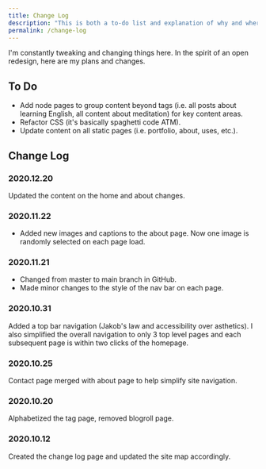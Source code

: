 ```yaml
---
title: Change Log
description: "This is both a to-do list and explanation of why and where my site has changed."  
permalink: /change-log
--- 
```


I'm constantly tweaking and changing things here. In the spirit of an open redesign, here are my plans and changes. 

## To Do 

- Add node pages to group content beyond tags (i.e. all posts about learning English, all content about meditation) for key content areas.
- Refactor CSS (it's basically spaghetti code ATM). 
- Update content on all static pages (i.e. portfolio, about, uses, etc.).

## Change Log 

### 2020.12.20

Updated the content on the home and about changes. 

### 2020.11.22

- Added new images and captions to the about page. Now one image is randomly selected on each page load. 

### 2020.11.21

- Changed from master to main branch in GitHub.
- Made minor changes to the style of the nav bar on each page.

### 2020.10.31

Added a top bar navigation (Jakob's law and accessibility over asthetics). I also simplified the overall navigation to only 3 top level pages and each subsequent page is within two clicks of the homepage.

### 2020.10.25

Contact page merged with about page to help simplify site navigation.

### 2020.10.20

Alphabetized the tag page, removed blogroll page.

### 2020.10.12 

Created the change log page and updated the site map accordingly. 